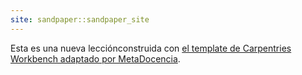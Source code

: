 ```yaml
---
site: sandpaper::sandpaper_site
---
```


Esta es una nueva lecciónconstruida con [el template de Carpentries Workbench adaptado por MetaDocencia][workbench]. 


[workbench]: https://metadocencia.github.io/metadocencia-workbench-template


